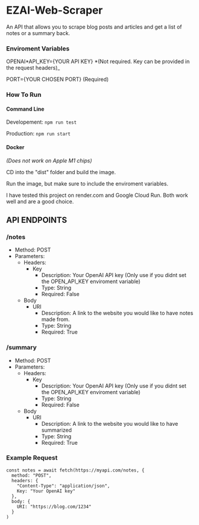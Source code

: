 # EZAI-Web-Scraper

An API that allows you to scrape blog posts and articles and get a list of notes or a summary back.

### Enviroment Variables

OPENAI*API_KEY={YOUR API KEY} *(Not required. Key can be provided in the request headers)\_

PORT={YOUR CHOSEN PORT} (Required)

### How To Run

#### Command Line

Developement: `npm run test`

Production: `npm run start`

#### Docker

_(Does not work on Apple M1 chips)_

CD into the "dist" folder and build the image.

Run the image, but make sure to include the enviroment variables.

I have tested this project on render.com and Google Cloud Run. Both work well and are a good choice.

## API ENDPOINTS

### /notes

- Method: POST
- Parameters:
  - Headers:
    - Key
      - Description: Your OpenAI API key (Only use if you didnt set the OPEN_API_KEY enviroment variable)
      - Type: String
      - Required: False
  - Body
    - URI
      - Description: A link to the website you would like to have notes made from.
      - Type: String
      - Required: True

### /summary

- Method: POST
- Parameters:
  - Headers:
    - Key
      - Description: Your OpenAI API key (Only use if you didnt set the OPEN_API_KEY enviroment variable)
      - Type: String
      - Required: False
  - Body
    - URI
      - Description: A link to the website you would like to have summarized
      - Type: String
      - Required: True

### Example Request

```
const notes = await fetch(https://myapi.com/notes, {
  method: "POST",
  headers: {
    "Content-Type": "application/json",
    Key: "Your OpenAI key"
  },
  body: {
    URI: "https://blog.com/1234"
  }
)
```
